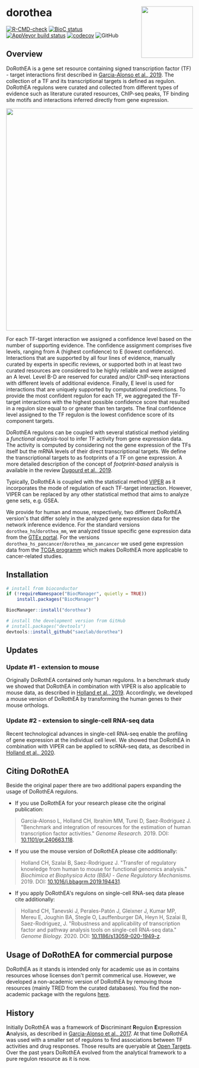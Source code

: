 # dorothea <img src="man/figures/tool_logo.png" align="right" height="139">

<!-- badges: start -->
[![R-CMD-check](https://github.com/saezlab/dorothea/workflows/R-CMD-check-bioc/badge.svg)](https://github.com/saezlab/dorothea/actions)
[![BioC status](http://bioconductor.org/shields/build/release/data-experiment/dorothea.svg)](https://bioconductor.org/checkResults/release/data-experiment-LATEST/dorothea)
[![AppVeyor build status](https://ci.appveyor.com/api/projects/status/github/saezlab/dorothea?branch=master&svg=true)](https://ci.appveyor.com/project/saezlab/dorothea)
[![codecov](https://codecov.io/gh/saezlab/dorothea/branch/master/graph/badge.svg)](https://codecov.io/gh/saezlab/dorothea)
![GitHub](https://img.shields.io/github/license/saezlab/dorothea)
<!-- badges: end -->

## Overview
DoRothEA is a gene set resource containing signed transcription factor (TF) - target interactions first described in [Garcia-Alonso et al., 2019](https://doi.org/10.1101/gr.240663.118). The collection of a TF and its transcriptional targets is defined as regulon. DoRothEA regulons were curated and collected from different types of evidence such as literature curated resources, ChIP-seq peaks, TF binding site motifs and interactions inferred directly from gene expression. 

<img src="man/figures/overview.png" align="center" width="600">

For each TF-target interaction we assigned a confidence level based on the number of supporting evidence. The confidence assignment comprises five levels, ranging from A (highest confidence) to E (lowest confidence). Interactions that are supported by all four lines of evidence, manually curated by experts in specific reviews, or supported both in at least two curated resources are considered to be highly reliable and were assigned an A level. Level B-D are reserved for curated and/or ChIP-seq interactions with different levels of additional evidence. Finally, E level is used for interactions that are uniquely supported by computational predictions. To provide the most confident regulon for each TF, we aggregated the TF-target interactions with the highest possible confidence score that resulted in a regulon size equal to or greater than ten targets. The final confidence level assigned to the TF regulon is the lowest confidence score of its component targets.

DoRothEA regulons can be coupled with several statistical method yielding a *functional analysis*-tool to infer TF activity from gene expression data. The activity is computed by considering not the gene expression of the TFs itself but the mRNA levels of their direct transcriptional targets. We define the transcriptional targets to as footprints of a TF on gene expression. A more detailed description of the concept of *footprint-based* analysis is available in the review [Dugourd et al., 2019](https://doi.org/10.1016/j.coisb.2019.04.002).

Typically, DoRothEA is coupled with the statistical method [VIPER](https://www.bioconductor.org/packages/release/bioc/html/viper.html) as it incorporates the mode of regulation of each TF-target interaction. However, VIPER can be replaced by any other statistical method that aims to analyze gene sets, e.g. GSEA.

We provide for human and mouse, respectively, two different DoRothEA version's that differ solely in the analyzed gene expression data for the network inference evidence. For the standard versions `dorothea_hs`/`dorothea_mm`, we analyzed tissue specific gene expression data from the [GTEx portal](https://www.gtexportal.org/home/). For the versions `dorothea_hs_pancancer`/`dorothea_mm_pancancer` we used gene expression data from the [TCGA programm](https://www.cancer.gov/about-nci/organization/ccg/research/structural-genomics/tcga) which makes DoRothEA more applicable to cancer-related studies.


## Installation
```r
# install from bioconductor
if (!requireNamespace("BiocManager", quietly = TRUE))
    install.packages("BiocManager")

BiocManager::install("dorothea")

# install the development version from GitHub
# install.packages("devtools")
devtools::install_github("saezlab/dorothea")
```

## Updates
### Update #1 - extension to mouse
Originally DoRothEA contained only human regulons. In a benchmark study we showed that DoRothEA in combination with VIPER is also applicable to mouse data, as described in [Holland et al., 2019](https://doi.org/10.1016/j.bbagrm.2019.194431). Accordingly, we developed a mouse version of DoRothEA by transforming the human genes to their mouse orthologs.

### Update #2 - extension to single-cell RNA-seq data
Recent technological advances in single-cell RNA-seq enable the profiling of gene expression at the individual cell level. We showed that DoRothEA in combination with VIPER can be applied to scRNA-seq data, as described in [Holland et al., 2020](https://doi.org/10.1186/s13059-020-1949-z).

## Citing DoRothEA
Beside the original paper there are two additional papers expanding the usage of DoRothEA regulons.

* If you use DoRothEA for your research please cite the original publication: 
> Garcia-Alonso L, Holland CH, Ibrahim MM, Turei D, Saez-Rodriguez J. "Benchmark and integration of resources for the estimation of human transcription factor activities." _Genome Research._ 2019. DOI: [10.1101/gr.240663.118](https://doi.org/10.1101/gr.240663.118).

* If you use the mouse version of DoRothEA please cite additionally:
> Holland CH, Szalai B, Saez-Rodriguez J. "Transfer of regulatory knowledge from human to mouse for functional genomics analysis." _Biochimica et Biophysica Acta (BBA) - Gene Regulatory Mechanisms._ 2019. DOI: [10.1016/j.bbagrm.2019.194431](https://doi.org/10.1016/j.bbagrm.2019.194431).

* If you apply DoRothEA's regulons on single-cell RNA-seq data please cite additionally:
> Holland CH, Tanevski J, Perales-Patón J, Gleixner J, Kumar MP, Mereu E, Joughin BA, Stegle O, Lauffenburger DA, Heyn H, Szalai B, Saez-Rodriguez, J. "Robustness and applicability of transcription factor and pathway analysis tools on single-cell RNA-seq data." _Genome Biology._ 2020. DOI: [10.1186/s13059-020-1949-z](https://doi.org/10.1186/s13059-020-1949-z).


## Usage of DoRothEA for commercial purpose
DoRothEA as it stands is intended only for academic use as in contains resources whose licenses don't permit commerical use. However, we developed a non-academic version of DoRothEA by removing those resources (mainly TRED from the curated databases). You find the non-academic package with the regulons [here](https://github.com/saezlab/dorothea/tree/non-academic).

## History
Initially DoRothEA was a framework of **D**iscriminant **R**egulon **E**xpression **A**nalysis, as described in [Garcia-Alonso et al., 2017](https://cancerres.aacrjournals.org/content/early/2017/12/09/0008-5472.CAN-17-1679). At that time DoRothEA was used with a smaller set of regulons to find associations between TF activities and drug responses. Those results are queryable at [Open Targets](https://dorothea.opentargets.io/). Over the past years DoRothEA evolved from the analytical framework to a pure regulon resource as it is now.
